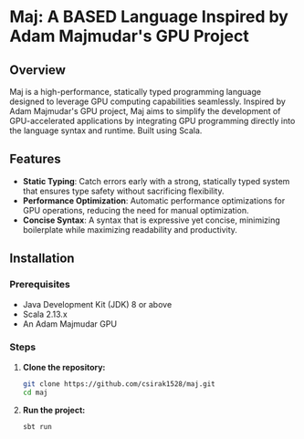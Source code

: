 # Maj: A BASED Language Inspired by Adam Majmudar's GPU Project

## Overview

Maj is a high-performance, statically typed programming language designed to leverage GPU computing capabilities seamlessly. Inspired by Adam Majmudar's GPU project, Maj aims to simplify the development of GPU-accelerated applications by integrating GPU programming directly into the language syntax and runtime. Built using Scala.

## Features

- **Static Typing**: Catch errors early with a strong, statically typed system that ensures type safety without sacrificing flexibility.
- **Performance Optimization**: Automatic performance optimizations for GPU operations, reducing the need for manual optimization.
- **Concise Syntax**: A syntax that is expressive yet concise, minimizing boilerplate while maximizing readability and productivity.

## Installation

### Prerequisites

- Java Development Kit (JDK) 8 or above
- Scala 2.13.x
- An Adam Majmudar GPU

### Steps

1. **Clone the repository:**
   ```bash
   git clone https://github.com/csirak1528/maj.git
   cd maj
   ```

2. **Run the project:**
   ```bash
   sbt run
   ```
